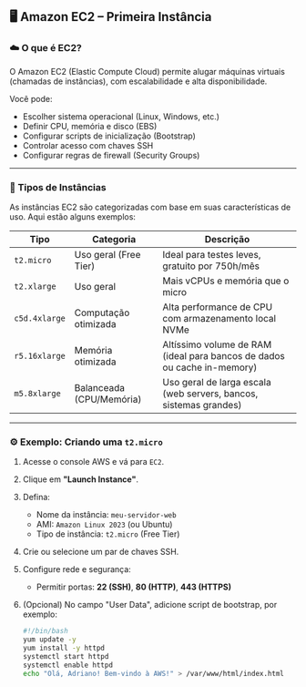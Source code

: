 ## 🖥️ Amazon EC2 – Primeira Instância

### ☁️ O que é EC2?

O Amazon EC2 (Elastic Compute Cloud) permite alugar máquinas virtuais (chamadas de instâncias), com escalabilidade e alta disponibilidade.

Você pode:
- Escolher sistema operacional (Linux, Windows, etc.)
- Definir CPU, memória e disco (EBS)
- Configurar scripts de inicialização (Bootstrap)
- Controlar acesso com chaves SSH
- Configurar regras de firewall (Security Groups)

---

### 🧠 Tipos de Instâncias

As instâncias EC2 são categorizadas com base em suas características de uso. Aqui estão alguns exemplos:

| Tipo           | Categoria                 | Descrição                                                                 |
|----------------|---------------------------|---------------------------------------------------------------------------|
| `t2.micro`     | Uso geral (Free Tier)     | Ideal para testes leves, gratuito por 750h/mês                            |
| `t2.xlarge`    | Uso geral                 | Mais vCPUs e memória que o micro                                          |
| `c5d.4xlarge`  | Computação otimizada      | Alta performance de CPU com armazenamento local NVMe                      |
| `r5.16xlarge`  | Memória otimizada         | Altíssimo volume de RAM (ideal para bancos de dados ou cache in-memory)  |
| `m5.8xlarge`   | Balanceada (CPU/Memória)  | Uso geral de larga escala (web servers, bancos, sistemas grandes)        |

---

### ⚙️ Exemplo: Criando uma `t2.micro`

1. Acesse o console AWS e vá para `EC2`.
2. Clique em **"Launch Instance"**.
3. Defina:
   - Nome da instância: `meu-servidor-web`
   - AMI: `Amazon Linux 2023` (ou Ubuntu)
   - Tipo de instância: `t2.micro` (Free Tier)
4. Crie ou selecione um par de chaves SSH.
5. Configure rede e segurança:
   - Permitir portas: **22 (SSH)**, **80 (HTTP)**, **443 (HTTPS)**
6. (Opcional) No campo "User Data", adicione script de bootstrap, por exemplo:

   ```bash
   #!/bin/bash
   yum update -y
   yum install -y httpd
   systemctl start httpd
   systemctl enable httpd
   echo "Olá, Adriano! Bem-vindo à AWS!" > /var/www/html/index.html
